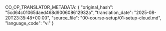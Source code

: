 
CO_OP_TRANSLATOR_METADATA:
{
  "original_hash": "5cd64c01065daed468d900608612932a",
  "translation_date": "2025-08-20T23:35:48+00:00",
  "source_file": "00-course-setup/01-setup-cloud.md",
  "language_code": "vi"
}
